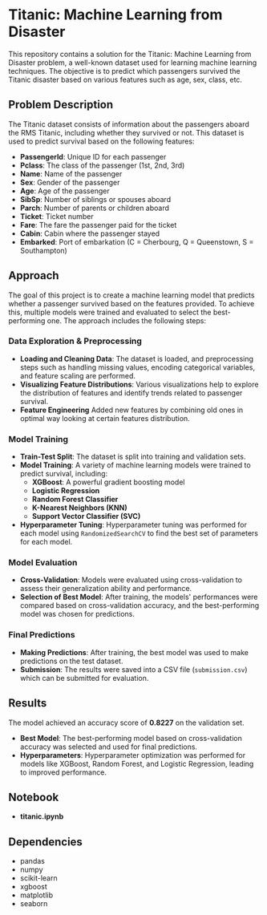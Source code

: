 # Titanic: Machine Learning from Disaster

This repository contains a solution for the Titanic: Machine Learning from Disaster problem, a well-known dataset used for learning machine learning techniques. The objective is to predict which passengers survived the Titanic disaster based on various features such as age, sex, class, etc.

## Problem Description

The Titanic dataset consists of information about the passengers aboard the RMS Titanic, including whether they survived or not. This dataset is used to predict survival based on the following features:

- **PassengerId**: Unique ID for each passenger
- **Pclass**: The class of the passenger (1st, 2nd, 3rd)
- **Name**: Name of the passenger
- **Sex**: Gender of the passenger
- **Age**: Age of the passenger
- **SibSp**: Number of siblings or spouses aboard
- **Parch**: Number of parents or children aboard
- **Ticket**: Ticket number
- **Fare**: The fare the passenger paid for the ticket
- **Cabin**: Cabin where the passenger stayed
- **Embarked**: Port of embarkation (C = Cherbourg, Q = Queenstown, S = Southampton)

## Approach

The goal of this project is to create a machine learning model that predicts whether a passenger survived based on the features provided. To achieve this, multiple models were trained and evaluated to select the best-performing one. The approach includes the following steps:

### Data Exploration & Preprocessing
- **Loading and Cleaning Data**: The dataset is loaded, and preprocessing steps such as handling missing values, encoding categorical variables, and feature scaling are performed.
- **Visualizing Feature Distributions**: Various visualizations help to explore the distribution of features and identify trends related to passenger survival.
- **Feature Engineering** Added new features by combining old ones in optimal way looking at certain features distribution.

### Model Training
- **Train-Test Split**: The dataset is split into training and validation sets.
- **Model Training**: A variety of machine learning models were trained to predict survival, including:
  - **XGBoost**: A powerful gradient boosting model
  - **Logistic Regression**
  - **Random Forest Classifier**
  - **K-Nearest Neighbors (KNN)**
  - **Support Vector Classifier (SVC)**
- **Hyperparameter Tuning**: Hyperparameter tuning was performed for each model using `RandomizedSearchCV` to find the best set of parameters for each model.

### Model Evaluation
- **Cross-Validation**: Models were evaluated using cross-validation to assess their generalization ability and performance.
- **Selection of Best Model**: After training, the models' performances were compared based on cross-validation accuracy, and the best-performing model was chosen for predictions.

### Final Predictions
- **Making Predictions**: After training, the best model was used to make predictions on the test dataset.
- **Submission**: The results were saved into a CSV file (`submission.csv`) which can be submitted for evaluation.

## Results

The model achieved an accuracy score of **0.8227** on the validation set.

- **Best Model**: The best-performing model based on cross-validation accuracy was selected and used for final predictions.
- **Hyperparameters**: Hyperparameter optimization was performed for models like XGBoost, Random Forest, and Logistic Regression, leading to improved performance.

## Notebook

- **titanic.ipynb**

## Dependencies

- pandas
- numpy
- scikit-learn
- xgboost
- matplotlib
- seaborn
